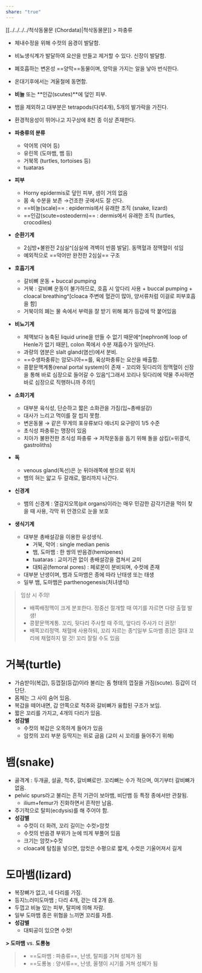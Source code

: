 ```yaml
---
share: "true"
---
```

[[../../../../척삭동물문 (Chordata)|척삭동물문]] > 파충류

- 체내수정을 위해 수컷의 음경이 발달함.
- 비뇨생식계가 발달하여 요산을 만들고 제거할 수 있다. 신장이 발달함.

- 폐호흡하는 변온성 ==양막==동물이며, 양막을 가지는 알을 낳아 번식한다.
- 온대기후에서는 겨울철에 동면함.
- **비늘** 또는 **인갑(scutes)**에 덮인 피부.
- 뱀을 제외하고 대부분은 tetrapods(다리4개), 5개의 발가락을 가진다.
- 환경적응성이 뛰어나고 지구상에 8천 종 이상 존재한다.

- **파충류의 분류**
	- 악어목 (악어 등)
	- 유린목 (도마뱀, 뱀 등)
	- 거북목 (turtles, tortoises 등)
	- tuataras

- **피부**
	- Horny epidermis로 덮인 피부, 샘이 거의 없음
	- 몸 속 수분을 보존 →건조한 곳에서도 잘 산다.
	- ==비늘(scale)== : epidermis에서 유래한 조직 (snake, lizard)
	- ==인갑(scute=osteoderm)== : dermis에서 유래한 조직 (turtles, crocodiles)
- **순환기계**
	- 2심방+불완전 2심실^[심실에 격벽이 반쯤 발달]. 동맥혈과 정맥혈이 섞임
	- 예외적으로 ==악어만 완전한 2심실== 구조
- **호흡기계**
	- 갈비뼈 운동 + buccal pumping
	- 거북 : 갈비뼈 운동이 불가하므로, 호흡 시 앞다리 사용 + buccal pumping + cloacal breathing^[cloaca 주변에 혈관이 많아, 양서류처럼 이걸로 피부호흡을 함]
	- 거북이의 폐는 물 속에서 부력을 잘 받기 위해 폐가 등갑에 딱 붙어있음
- **비뇨기계**
	- 체액보다 농축된 liquid urine을 만들 수 없기 때문에^[nephron에 loop of Henle가 없기 때문], colon 쪽에서 수분 재흡수가 일어난다.
	- 과량의 염분은 slalt gland(염선)에서 분비.
	- ==수생파충류는 암모니아==를, 육상파충류는 요산을 배출함.
	- 콩팥문맥계통(renal portal system)이 존재 - 꼬리와 뒷다리의 정맥혈이 신장을 통해 바로 심장으로 들어갈 수 있음^[그래서 꼬리나 뒷다리에 약물 주사하면 바로 심장으로 직행하니까 주의!]
- **소화기계**
	- 대부분 육식성, 단순하고 짧은 소화관을 가짐(입~총배설강)
	- 대사가 느리고 먹이를 잘 씹지 못함.
	- 변온동물 → 같은 무게의 포유류보다 에너지 요구량이 1/5 수준
	- 초식성 파충류는 맹장이 있음
	- 치아가 불완전한 초식성 파충류 → 저작운동을 돕기 위해 돌을 삼킴(=위결석, gastroliths)
- **독**
	- venous gland(독선)은 눈 뒤아래쪽에 쌍으로 위치
	- 뱀의 혀는 얇고 두 갈래로, 멀리까지 나간다.
- **신경계**
	- 뱀의 신경계 : 열감지오목(pit organs)이라는 매우 민감한 감각기관을 먹이 찾을 때 사용, 각막 위 안경으로 눈을 보호
- **생식기계**
	- 대부분 총배설강을 이용한 유성생식.
		- 거북, 악어 : single median penis
		- 뱀, 도마뱀 : 한 쌍의 반음경(hemipenes)
		- tuataras : 교미기관 없이 총배설강을 겹쳐서 교미
		- 대퇴공(femoral pores) : 페로몬이 분비되며, 수컷에 존재
	- 대부분 난생이며, 뱀과 도마뱀은 종에 따라 난태생 또는 태생
	- 일부 뱀, 도마뱀은 parthenogenesis(처녀생식)

> 임상 시 주의!
> 	- 배쪽배정맥이 크게 분포한다. 정중선 절개할 때 여기를 자르면 다량 출혈 발생!
> 	- 콩팥문맥계통. 꼬리, 뒷다리 주사할 때 주의, 앞다리 주사가 더 권장!
> 	- 배쪽꼬리정맥. 채혈에 사용하되, 꼬리 자르는 종^[일부 도마뱀 종]은 절대 꼬리에 채혈하지 말 것! 꼬리 잘릴 수도 있음

# 거북(turtle)

- 가슴받이(복갑), 등껍질(등갑)이라 불리는 돔 형태의 껍질을 가짐(scute). 등갑이 더 단단.
- 몸체는 그 사이 숨어 있음.
- 복갑을 떼어내면, 갑 안쪽으로 척추와 갈비뼈가 융합된 구조가 보임.
- 짧은 꼬리를 가지고, 4개의 다리가 있음.
- **성감별**
	- 수컷의 복갑은 오목하게 들어가 있음
	- 암컷의 꼬리 부분 등딱지는 위로 굽음 (교미 시 꼬리를 들어주기 위해)

# 뱀(snake)

- 골격계 : 두개골, 설골, 척추, 갈비뼈로만. 꼬리뼈는 수가 적으며, 여기부터 갈비뼈가 없음.
- pelvic spurs라고 불리는 흔적 기관이 보아뱀, 비단뱀 등 특정 종에서만 관찰됨.
	- ilium+femur가 진화하면서 흔적만 남음.
- 주기적으로 탈피(ecdysis)를 해 주어야 함.
- **성감별**
	- 수컷이 더 화려, 꼬리 길이는 수컷>암컷
	- 수컷의 반음경 부위가 눈에 띄게 부풀어 있음
	- 크기는 암컷>수컷
	- cloaca에 탐침을 넣으면, 암컷은 수평으로 짧게, 수컷은 기울어져서 길게

# 도마뱀(lizard)

- 복장뼈가 없고, 네 다리를 가짐.
- 등지느러미도마뱀 ; 다리 4개, 걷는 데 2개 씀.
- 두껍고 비늘 있는 피부, 탈피에 의해 자람.
- 일부 도마뱀 종은 위협을 느끼면 꼬리를 자름.
- **성감별**
	- 대퇴공이 있으면 수컷!

**> 도마뱀** vs. **도룡뇽**

> - ==도마뱀 : 파충류==, 난생, 탈피를 거쳐 성체가 됨
> - ==도룡뇽 : 양서류==, 난생, 올챙이 시기를 거쳐 성체가 됨